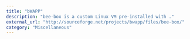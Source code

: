 ```yaml
---
title: "bWAPP"
description: "bee-box is a custom Linux VM pre-installed with ."
external_url: "http://sourceforge.net/projects/bwapp/files/bee-box/"
category: "Miscellaneous"
---
```

